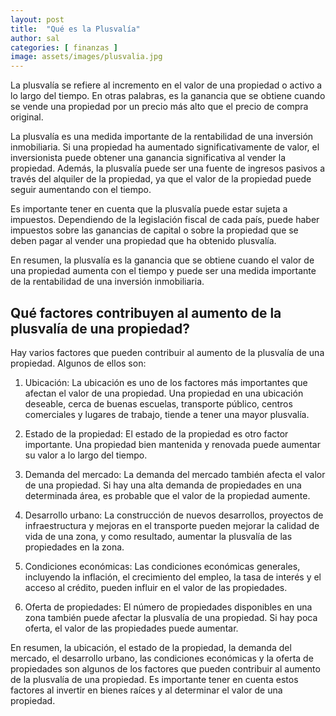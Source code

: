 ```yaml
---
layout: post
title:  "Qué es la Plusvalía"
author: sal
categories: [ finanzas ]
image: assets/images/plusvalia.jpg
---
```

La plusvalía se refiere al incremento en el valor de una propiedad o activo a lo largo del tiempo. En otras palabras, es la ganancia que se obtiene cuando se vende una propiedad por un precio más alto que el precio de compra original.

La plusvalía es una medida importante de la rentabilidad de una inversión inmobiliaria. Si una propiedad ha aumentado significativamente de valor, el inversionista puede obtener una ganancia significativa al vender la propiedad. Además, la plusvalía puede ser una fuente de ingresos pasivos a través del alquiler de la propiedad, ya que el valor de la propiedad puede seguir aumentando con el tiempo.

Es importante tener en cuenta que la plusvalía puede estar sujeta a impuestos. Dependiendo de la legislación fiscal de cada país, puede haber impuestos sobre las ganancias de capital o sobre la propiedad que se deben pagar al vender una propiedad que ha obtenido plusvalía.

En resumen, la plusvalía es la ganancia que se obtiene cuando el valor de una propiedad aumenta con el tiempo y puede ser una medida importante de la rentabilidad de una inversión inmobiliaria.

## Qué factores contribuyen al aumento de la plusvalía de una propiedad?

Hay varios factores que pueden contribuir al aumento de la plusvalía de una propiedad. Algunos de ellos son:

1. Ubicación: La ubicación es uno de los factores más importantes que afectan el valor de una propiedad. Una propiedad en una ubicación deseable, cerca de buenas escuelas, transporte público, centros comerciales y lugares de trabajo, tiende a tener una mayor plusvalía.

2. Estado de la propiedad: El estado de la propiedad es otro factor importante. Una propiedad bien mantenida y renovada puede aumentar su valor a lo largo del tiempo.

3. Demanda del mercado: La demanda del mercado también afecta el valor de una propiedad. Si hay una alta demanda de propiedades en una determinada área, es probable que el valor de la propiedad aumente.

4. Desarrollo urbano: La construcción de nuevos desarrollos, proyectos de infraestructura y mejoras en el transporte pueden mejorar la calidad de vida de una zona, y como resultado, aumentar la plusvalía de las propiedades en la zona.

5. Condiciones económicas: Las condiciones económicas generales, incluyendo la inflación, el crecimiento del empleo, la tasa de interés y el acceso al crédito, pueden influir en el valor de las propiedades.

6. Oferta de propiedades: El número de propiedades disponibles en una zona también puede afectar la plusvalía de una propiedad. Si hay poca oferta, el valor de las propiedades puede aumentar.

En resumen, la ubicación, el estado de la propiedad, la demanda del mercado, el desarrollo urbano, las condiciones económicas y la oferta de propiedades son algunos de los factores que pueden contribuir al aumento de la plusvalía de una propiedad. Es importante tener en cuenta estos factores al invertir en bienes raíces y al determinar el valor de una propiedad.


